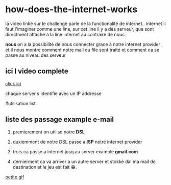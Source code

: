 # how-does-the-internet-works

la video linké sur le challenge parle de la functionalité de internet..
internet il faut l'imaginer comme une line, sur cet line il y a des 
serveur, 
que sont directment attaché  a la line internet au contraire de nous.
 
 **nous** on a la possibilité de nous connecter grace à notre internet 
provider , et il nous montre comment notre mail ou file sont traité  et 
comment ca se passe au niveau des serveur  

## ici l video complete
[click ici](https://www.youtube.com/watch?v=7_LPdttKXPc)


chaque server s identifie avec un IP addresse 




#utilisation list 

## liste des passage example e-mail
1. premierement  on utilise notre **DSL**

2. duxiemment de notre DSL passe a **ISP** notre internet provider 
 
3. trois ca passe a internet jusq au server example **gmail.com** 

4. dernierment ca va arriver a un autre server et stokké dal ma mail de 
destination et le jeu est fait &#x1F601;. 

[petite gif ](https://media.tenor.com/bCfpwMjfAi0AAAAM/cat-typing.gif)
